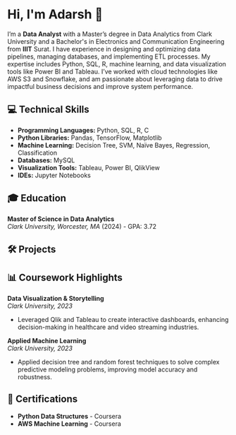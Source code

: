 # Hi, I'm Adarsh 👋
 
I’m a **Data Analyst** with a Master’s degree in Data Analytics from Clark University and a Bachelor's in Electronics and Communication Engineering from **IIIT** Surat. I have experience in designing and optimizing data pipelines, managing databases, and implementing ETL processes. My expertise includes Python, SQL, R, machine learning, and data visualization tools like Power BI and Tableau. I’ve worked with cloud technologies like AWS S3 and Snowflake, and am passionate about leveraging data to drive impactful business decisions and improve system performance. 

 ## 💻 Technical Skills
 - **Programming Languages:** Python, SQL, R, C
 - **Python Libraries:** Pandas, TensorFlow, Matplotlib
 - **Machine Learning:** Decision Tree, SVM, Naïve Bayes, Regression, Classification
 - **Databases:** MySQL
 - **Visualization Tools:** Tableau, Power BI, QlikView
 - **IDEs:** Jupyter Notebooks
 
 ## 🎓 Education
 **Master of Science in Data Analytics**  
 *Clark University, Worcester, MA* (2024) - GPA: 3.72
 
 
 ## 🛠️ Projects
  
 ## 📊 Coursework Highlights
 **Data Visualization & Storytelling**  
 *Clark University, 2023*  
 - Leveraged Qlik and Tableau to create interactive dashboards, enhancing decision-making in healthcare and video streaming industries.
 
 **Applied Machine Learning**  
 *Clark University, 2023*  
 - Applied decision tree and random forest techniques to solve complex predictive modeling problems, improving model accuracy and robustness.
  
 ## 📜 Certifications
 - **Python Data Structures** - Coursera
 - **AWS Machine Learning** - Coursera 
